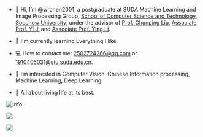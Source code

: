 - 👋 Hi, I’m @wrchen2001, a postgraduate at SUDA Machine Learning and Image Processing Group, [School of Computer Science and Technology](http://scst.suda.edu.cn/), [Soochow University](http://www.suda.edu.cn/), under the advisor of [Prof. Chunping Liu](http://web.suda.edu.cn/cpliu/), [Associate Prof. Yi Ji](http://scst.suda.edu.cn/0e/3a/c30768a527930/page.htm) and [Associate Prof. Ying Li](http://scst.suda.edu.cn/10/65/c11250a528485/page.htm).

- 🌱 I'm currently learning Everything I like.

- 💻 How to contact me: 2502724266@qq.com or 1910405031@stu.suda.edu.cn.

- 👀 I’m interested in Computer Vision, Chinese Information processing, Machine Learning, Deep Learning.

- 💓 All about living life at its best.


![info](https://github-readme-stats.vercel.app/api?username=wrchen2001&show_icons=true&count_private=true&hide=prs&theme=default_repocard)


[![](https://img.shields.io/badge/-Python-007396?style=for-the-badge&logo=python&logoColor=ffffff)](https://www.python.org/)

[![](https://img.shields.io/badge/OS-Arch%20Linux-33aadd?style=flat-square&logo=arch-linux&logoColor=ffffff)](https://www.archlinux.org/)



